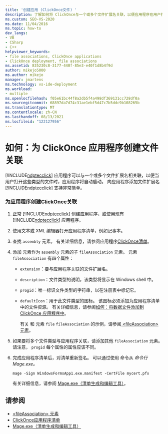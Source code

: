 ```yaml
---
title: '创建应用 (ClickOnce文件) '
description: 了解如何将 ClickOnce与一个或多个文件扩展名关联，以便应用程序在用户打开此类文件时启动。
ms.custom: SEO-VS-2020
ms.date: 11/04/2016
ms.topic: how-to
dev_langs:
- VB
- CSharp
- C++
helpviewer_keywords:
- file associations, ClickOnce applications
- ClickOnce deployment, file associations
ms.assetid: 835230c8-3177-440f-85e3-e40f1d8b4f9d
author: mikejo5000
ms.author: mikejo
manager: jmartens
ms.technology: vs-ide-deployment
ms.workload:
- multiple
ms.openlocfilehash: f05e61bc44f8a2db5f4a498df369131cc728df0a
ms.sourcegitcommit: 68897da7d74c31ae1ebf5d47c7b5ddc9b108265b
ms.translationtype: MT
ms.contentlocale: zh-CN
ms.lasthandoff: 08/13/2021
ms.locfileid: "122127956"
---
```

# <a name="how-to-create-file-associations-for-a-clickonce-application"></a>如何：为 ClickOnce 应用程序创建文件关联
[!INCLUDE[ndptecclick](../deployment/includes/ndptecclick_md.md)] 应用程序可以与一个或多个文件扩展名相关联，以便当用户打开这些类型的文件时，应用程序将自动启动。 向应用程序添加文件扩展名 [!INCLUDE[ndptecclick](../deployment/includes/ndptecclick_md.md)] 支持非常简单。

### <a name="to-create-file-associations-for-a-clickonce-application"></a>为应用程序创建ClickOnce关联

1. 正常 [!INCLUDE[ndptecclick](../deployment/includes/ndptecclick_md.md)] 创建应用程序，或使用现有 [!INCLUDE[ndptecclick](../deployment/includes/ndptecclick_md.md)] 应用程序。

2. 使用文本或 XML 编辑器打开应用程序清单，例如记事本。

3. 查找 `assembly` 元素。 有关详细信息，请参阅应用程序[ClickOnce清单](../deployment/clickonce-application-manifest.md)。

4. 添加 元素作为 `assembly` 元素的子 `fileAssociation` 元素。 元素 `fileAssociation` 有四个属性：

   - `extension`：要与应用程序关联的文件扩展名。

   - `description`：文件类型的说明，该类型将显示在 Windows shell 中。

   - `progid`：唯一标识文件类型的字符串，以在注册表中标记它。

   - `defaultIcon`：用于此文件类型的图标。 该图标必须添加为应用程序清单中的文件资源。 有关详细信息，请参阅[如何：将数据文件添加到 ClickOnce 应用程序中](../deployment/how-to-include-a-data-file-in-a-clickonce-application.md)。

     有关 和 元素 `file` `fileAssociation` 的示例，请参阅[ \<fileAssociation> 元素](../deployment/fileassociation-element-clickonce-application.md)。

5. 如果要将多个文件类型与应用程序关联，请添加其他 `fileAssociation` 元素。 请注意， `progid` 每个属性的属性应该不同。

6. 完成应用程序清单后，对清单重新签名。 可以通过使用 命令从 *命令行Mage.exe。*

    `mage -Sign WindowsFormsApp1.exe.manifest -CertFile mycert.pfx`

    有关详细信息，请参阅 [Mage.exe（清单生成和编辑工具）](/dotnet/framework/tools/mage-exe-manifest-generation-and-editing-tool)。

## <a name="see-also"></a>请参阅
- [\<fileAssociation> 元素](../deployment/fileassociation-element-clickonce-application.md)
- [ClickOnce应用程序清单](../deployment/clickonce-application-manifest.md)
- [Mage.exe（清单生成和编辑工具）](/dotnet/framework/tools/mage-exe-manifest-generation-and-editing-tool)